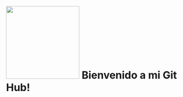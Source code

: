 # <img src="https://media.giphy.com/media/8dPbkqUb2p5XTvIXLx/giphy.gif" width="200px"/> Bienvenido a mi Git Hub!

